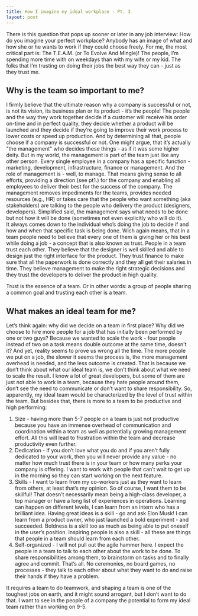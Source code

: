 ```yaml
---
title: How I imagine my ideal workplace - Pt. 3
layout: post 
---
```


There is this question that pops up sooner or later in any job interview: How do you imagine your perfect workplace?
Anybody has an image of what and how she or he wants to work if they could choose freely.
For me, the most critical part is: The T.E.A.M. (or To Evolve And Mingle)! 
The people, I’m spending more time with on weekdays than with my wife or my kid. The folks that I’m trusting on doing their jobs the best way they can - just as they trust me.

## Why is the team so important to me?
I firmly believe that the ultimate reason why a company is successful or not, is not its vision, its business plan or its product - it’s the people! The people and the way they work together decide if a customer will receive his order on-time and in perfect quality, they decide whether a product will be launched and they decide if they’re going to improve their work process to lower costs or speed up production. And by determining all that, people choose if a company is successful or not.
One might argue, that it’s actually "the management" who decides these things - as if it was some higher deity.
But in my world, the management is part of the team just like any other person. Every single employee in a company has a specific function - marketing, development, infrastructure, finance or management. And the role of management is - well, to manage. That means giving sense to all efforts, providing a direction (see pt1.) for the company and enabling all employees to deliver their best for the success of the company. The management removes impediments for the teams, provides needed resources (e.g., HR) or takes care that the people who want something (aka stakeholders) are talking to the people who delivery the product (designers, developers). 
Simplified said, the management says what needs to be done but not how it will be done (sometimes not even explicitly who will do it).  
It always comes down to the individual who’s doing the job to decide if and how and when that specific task is being done. Wich again means, that in a team people need to believe that every one of them is giving her or his best while doing a job - a concept that is also known as trust. People in a team trust each other. They believe that the designer is well skilled and able to design just the right interface for the product. They trust finance to make sure that all the paperwork is done correctly and they all get their salaries in time. They believe management to make the right strategic decisions and they trust the developers to deliver the product in high quality. 
 
Trust is the essence of a team. Or in other words: a group of people sharing a common goal and trusting each other is a team.  

## What makes an ideal team for me? 
Let’s think again: why did we decide on a team in first place? Why did we choose to hire more people for a job that has initially been performed by one or two guys? Because we wanted to scale the work - four people instead of two on a task means double outcome at the same time, doesn't it? 
And yet, reality seems to prove us wrong all the time. The more people we put on a job, the slower it seems the process is, the more management overhead is needed, and the less outcome is created. That is because we don’t think about what our ideal team is, we don’t think about what we need to scale the result. I know a lot of great developers, but some of them are just not able to work in a team, because they hate people around them, don’t see the need to communicate or don’t want to share responsibility.
So, apparently, my ideal team would be characterized by the level of trust within the team. But besides that, there is more to a team to be productive and high performing:

1. Size - having more than 5-7 people on a team is just not productive because you have an immense overhead of communication and coordination within a team as well as potentially growing management effort. All this will lead to frustration within the team and decrease productivity even further.
2. Dedication - if you don’t love what you do and if you aren’t fully dedicated to your work, then you will never provide any value - no matter how much trust there is in your team or how many perks your company is offering. I want to work with people that can’t wait to get up in the morning so they can start working on the next feature.
3. Skills - I want to learn from my co-workers just as they want to learn from others, at least that’s my opinion. So of course, I want them to be skillful! That doesn’t necessarily mean being a high-class developer, a top manager or have a long list of experiences in operations. Learning can happen on different levels, I can learn from an intern who has a brilliant idea. Having great ideas is a skill - go and ask Elon Musk! I can learn from a product owner, who just launched a bold experiment - and succeeded. Boldness is a skill too as much as being able to put oneself in the user’s position. Inspiring people is also a skill - all these are things that people in a team should learn from each other.
4. Self-organized - I will not pull out the agile hammer here. I expect the people in a team to talk to each other about the work to be done. To share responsibilities among them, to brainstorm on tasks and to finally agree and commit. That’s all. No ceremonies, no board games, no processes - they talk to each other about what they want to do and raise their hands if they have a problem.

It requires a team to do teamwork, and shaping a team is one of the toughest jobs on earth, and it might sound arrogant, but I don’t want to do that. I want to see in the people of a company the potential to form my ideal team rather than working on 9-5. 

